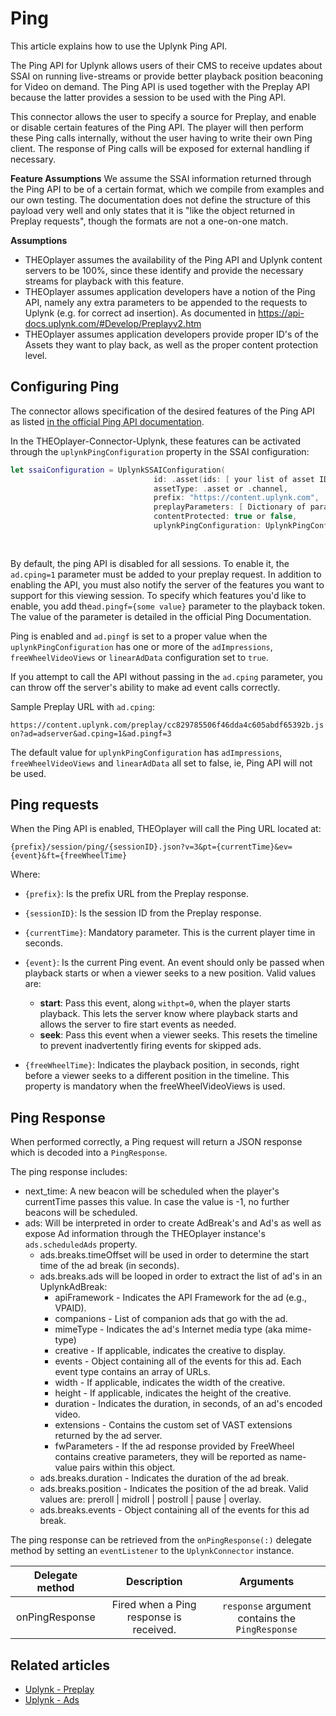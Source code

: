 # Ping

This article explains how to use the Uplynk Ping API.

The Ping API for Uplynk allows users of their CMS to receive updates about SSAI on running live-streams or provide better playback position beaconing for Video on demand. The Ping API is used together with the Preplay API because the latter provides a session to be used with the Ping API.

This connector allows the user to specify a source for Preplay, and enable or disable certain features of the Ping API. The player will then perform these Ping calls internally, without the user having to write their own Ping client. The response of Ping calls will be exposed for external handling if necessary.

**Feature Assumptions**
We assume the SSAI information returned through the Ping API to be of a certain format, which we compile from examples and our own testing. The documentation does not define the structure of this payload very well and only states that it is "like the object returned in Preplay requests", though the formats are not a one-on-one match.

**Assumptions**

- THEOplayer assumes the availability of the Ping API and Uplynk content servers to be 100%, since these identify and provide the necessary streams for playback with this feature.
- THEOplayer assumes application developers have a notion of the Ping API, namely any extra parameters to be appended to the requests to Uplynk (e.g. for correct ad insertion). As documented in https://api-docs.uplynk.com/#Develop/Preplayv2.htm
- THEOplayer assumes application developers provide proper ID's of the Assets they want to play back, as well as the proper content protection level.

## Configuring Ping

The connector allows specification of the desired features of the Ping API as listed [in the official Ping API documentation](https://api-docs.uplynk.com/#Develop/Preplayv2.htm#Features).

In the THEOplayer-Connector-Uplynk, these features can be activated through the `uplynkPingConfiguration` property in the SSAI configuration:

```swift
let ssaiConfiguration = UplynkSSAIConfiguration(
                                id: .asset(ids: [ your list of asset IDs]),
                                assetType: .asset or .channel,
                                prefix: "https://content.uplynk.com",
                                preplayParameters: [ Dictionary of parameters ]
                                contentProtected: true or false,
                                uplynkPingConfiguration: UplynkPingConfiguration(adImpressions: true or false, // Defaults to false
                                                                                 freeWheelVideoViews: true or false, // Defaults to false
                                                                                 linearAdData: true or false)) // Defaults to false
```

By default, the ping API is disabled for all sessions. To enable it, the `ad.cping=1` parameter must be added to your preplay request. In addition to enabling the API, you must also notify the server of the features you want to support for this viewing session. To specify which features you'd like to enable, you add the`ad.pingf={some value}` parameter to the playback token. The value of the parameter is detailed in the official Ping Documentation.

Ping is enabled and `ad.pingf` is set to a proper value when the `uplynkPingConfiguration` has one or more of the `adImpressions`, `freeWheelVideoViews` or `linearAdData` configuration set to `true`.

If you attempt to call the API without passing in the `ad.cping` parameter, you can throw off the server's ability to make ad event calls correctly.

Sample Preplay URL with `ad.cping`:

`https://content.uplynk.com/preplay/cc829785506f46dda4c605abdf65392b.json?ad=adserver&ad.cping=1&ad.pingf=3`

The default value for `uplynkPingConfiguration` has `adImpressions`, `freeWheelVideoViews` and `linearAdData` all set to false, ie, Ping API will not be used.

## Ping requests

When the Ping API is enabled, THEOplayer will call the Ping URL located at:

```
{prefix}/session/ping/{sessionID}.json?v=3&pt={currentTime}&ev={event}&ft={freeWheelTime}
```

Where:

- `{prefix}`: Is the prefix URL from the Preplay response.
- `{sessionID}`: Is the session ID from the Preplay response.
- `{currentTime}`: Mandatory parameter. This is the current player time in seconds.

- `{event}`: Is the current Ping event. An event should only be passed when playback starts or when a viewer seeks to a new position.
  Valid values are:

  - **start**: Pass this event, along `withpt=0`, when the player starts playback. This lets the server know where playback starts and allows the server to fire start events as needed.
  - **seek**: Pass this event when a viewer seeks. This resets the timeline to prevent inadvertently firing events for skipped ads.

- `{freeWheelTime}`: Indicates the playback position, in seconds, right before a viewer seeks to a different position in the timeline. This property is mandatory when the freeWheelVideoViews is used.

## Ping Response

When performed correctly, a Ping request will return a JSON response which is decoded into a `PingResponse`.

The ping response includes:

- next_time: A new beacon will be scheduled when the player's currentTime passes this value. In case the value is -1, no further beacons will be scheduled.
- ads: Will be interpreted in order to create AdBreak's and Ad's as well as expose Ad information through the THEOplayer instance's `ads.scheduledAds` property.
  - ads.breaks.timeOffset will be used in order to determine the start time of the ad break (in seconds).
  - ads.breaks.ads will be looped in order to extract the list of ad's in an UplynkAdBreak:
    - apiFramework - Indicates the API Framework for the ad (e.g., VPAID).
    - companions - List of companion ads that go with the ad.
    - mimeType - Indicates the ad's Internet media type (aka mime-type)
    - creative - If applicable, indicates the creative to display.
    - events - Object containing all of the events for this ad. Each event type contains an array of URLs.
    - width - If applicable, indicates the width of the creative.
    - height - If applicable, indicates the height of the creative.
    - duration - Indicates the duration, in seconds, of an ad's encoded video.
    - extensions - Contains the custom set of VAST extensions returned by the ad server.
    - fwParameters - If the ad response provided by FreeWheel contains creative parameters, they will be reported as name-value pairs within this object.
  - ads.breaks.duration - Indicates the duration of the ad break.
  - ads.breaks.position - Indicates the position of the ad break. Valid values are: preroll | midroll | postroll | pause | overlay.
  - ads.breaks.events - Object containing all of the events for this ad break.

The ping response can be retrieved from the `onPingResponse(:)` delegate method by setting an `eventListener` to the `UplynkConnector` instance.

| Delegate method |               Description               |                    Arguments                    |
| :-------------: | :-------------------------------------: | :---------------------------------------------: |
| onPingResponse  | Fired when a Ping response is received. | `response` argument contains the `PingResponse` |

## Related articles

- [Uplynk - Preplay](../docs/01-preplay.md)
- [Uplynk - Ads](../docs/02-ads.md)
